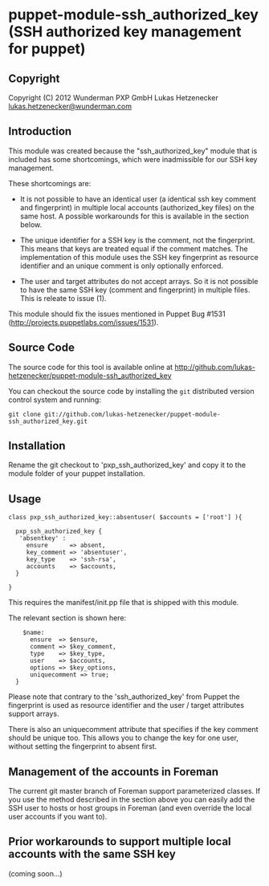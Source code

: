 puppet-module-ssh_authorized_key (SSH authorized key management for puppet)
===========================================================================

Copyright
---------

Copyright (C) 2012 Wunderman PXP GmbH
Lukas Hetzenecker <lukas.hetzenecker@wunderman.com>

Introduction
------------

This module was created because the "ssh_authorized_key" module that is included has some
shortcomings, which were inadmissible for our SSH key management.

These shortcomings are:
 - It is not possible to have an identical user (a identical ssh key comment and fingerprint)
   in multiple local accounts (authorized_key files) on the same host. 
   A possible workarounds for this is available in the section below.

 - The unique identifier for a SSH key is the comment, not the fingerprint.
   This means that keys are treated equal if the comment matches. 
   The implementation of this module uses the SSH key fingerprint as resource identifier
   and an unique comment is only optionally enforced.

 - The user and target attributes do not accept arrays.
   So it is not possible to have the same SSH key (comment and fingerprint) in multiple files.
   This is releate to issue (1).

This module should fix the issues mentioned in Puppet Bug #1531 (http://projects.puppetlabs.com/issues/1531).

Source Code
-----------

The source code for this tool is available online at
http://github.com/lukas-hetzenecker/puppet-module-ssh_authorized_key

You can checkout the source code by installing the `git` distributed version
control system and running:

    git clone git://github.com/lukas-hetzenecker/puppet-module-ssh_authorized_key.git

Installation
------------

Rename the git checkout to 'pxp_ssh_authorized_key' and copy it to the module folder of your puppet installation.

Usage
-----

```
class pxp_ssh_authorized_key::absentuser( $accounts = ['root'] ){

  pxp_ssh_authorized_key { 
   'absentkey' :
     ensure      => absent,
     key_comment => 'absentuser',
     key_type    => 'ssh-rsa',
     accounts    => $accounts,
  }

}
```

This requires the manifest/init.pp file that is shipped with this module.

The relevant section is shown here: 

```  pxp_ssh_authorized_key_base {
    $name:
      ensure  => $ensure,
      comment => $key_comment,
      type    => $key_type,
      user    => $accounts,
      options => $key_options,
      uniquecomment => true;
  }
```

Please note that contrary to the 'ssh_authorized_key' from Puppet the
fingerprint is used as resource identifier and the user / target attributes
support arrays.

There is also an uniquecomment attribute that specifies if the key comment
should be unique too.
This allows you to change the key for one user, without setting the fingerprint
to absent first.

Management of the accounts in Foreman
-------------------------------------

The current git master branch of Foreman support parameterized classes.
If you use the method described in the section above you can easily add 
the SSH user to hosts or host groups in Foreman (and even override the
local user accounts if you want to).

Prior workarounds to support multiple local accounts with the same SSH key
--------------------------------------------------------------------------

(coming soon...)

